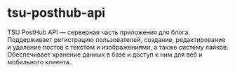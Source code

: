 # tsu-posthub-api
TSU PostHub API — серверная часть приложения для блога. Поддерживает регистрацию пользователей, создание, редактирование и удаление постов с текстом и изображениями, а также систему лайков. Обеспечивает хранение данных в базе и доступ к ним для веб и мобильного клиента.
